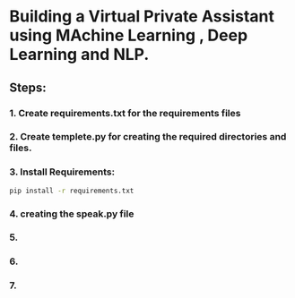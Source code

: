 # Building a Virtual Private Assistant using MAchine Learning , Deep Learning and NLP. 
## Steps:
### 1. Create requirements.txt for the requirements files
### 2. Create templete.py for creating the required directories and files.
### 3. Install Requirements:
```bash
pip install -r requirements.txt
```
### 4. creating the speak.py file
### 5. 
### 6. 
### 7. 